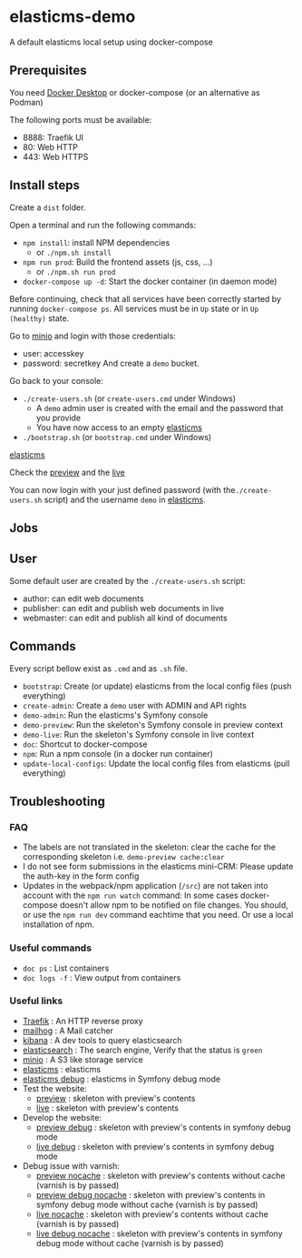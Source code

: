 # elasticms-demo
A default elasticms local setup using docker-compose

## Prerequisites

You need [Docker Desktop](https://www.docker.com/get-started) or docker-compose (or an alternative as Podman)
 
The following ports must be available:
 - 8888: Traefik UI
 - 80: Web HTTP
 - 443: Web HTTPS

## Install steps

Create a `dist` folder.

Open a terminal and run the following commands:
- `npm install`: install NPM dependencies
  - or `./npm.sh install`
- `npm run prod`: Build the frontend assets (js, css, ...)
  - or `./npm.sh run prod`
- `docker-compose up -d`: Start the docker container (in daemon mode)

Before continuing, check that all services have been correctly started by running `docker-compose ps`. All services must be in `Up` state or in `Up (healthy)` state. 

Go to [minio](http://minio.localhost/login) and login with those credentials:
- user: accesskey
- password: secretkey
  And create a `demo` bucket.

Go back to your console:
- `./create-users.sh` (or `create-users.cmd` under Windows)
  - A `demo` admin user is created with the email and the password that you provide
  - You have now access to an empty [elasticms](http://demo-admin.localhost/dashboard) 
- `./bootstrap.sh` (or `bootstrap.cmd` under Windows)

[elasticms](http://demo-admin.localhost/dashboard)

Check the [preview](http://demo-preview.localhost) and the [live](http://demo-live.localhost)

You can now login with your just defined password (with the`./create-users.sh` script) and the username `demo` in [elasticms](http://demo-admin.localhost/dashboard).

## Jobs

## User

Some default user are created by the `./create-users.sh` script:
- author: can edit web documents
- publisher: can edit and publish web documents in live
- webmaster: can edit and publish all kind of documents


## Commands

Every script bellow exist as `.cmd` and as `.sh` file.

- `bootstrap`: Create (or update) elasticms from the local config files (push everything)
- `create-admin`: Create a `demo` user with ADMIN and API rights 
- `demo-admin`: Run the elasticms's Symfony console 
- `demo-preview`: Run the skeleton's Symfony console in preview context
- `demo-live`: Run the skeleton's Symfony console in live context
- `doc`: Shortcut to docker-compose
- `npm`: Run a npm console (in a docker run container)
- `update-local-configs`: Update the local config files from elasticms (pull everything)

## Troubleshooting

### FAQ

- The labels are not translated in the skeleton: clear the cache for the corresponding skeleton i.e. `demo-preview cache:clear`
- I do not see form submissions in the elasticms mini-CRM: Please update the auth-key in the form config 
- Updates in the webpack/npm application (`/src`) are not taken into account with the `npm run watch` command: In some cases docker-compose doesn't allow npm to be notified on file changes. You should, or use the `npm run dev` command eachtime that you need. Or use a local installation of npm.

### Useful commands

- `doc ps` : List containers
- `doc logs -f` : View output from containers

### Useful links

 - [Traefik](http://localhost:8888) : An HTTP reverse proxy
 - [mailhog](http://mailhog.localhost) : A Mail catcher
 - [kibana](http://kibana.localhost) : A dev tools to query elasticsearch
 - [elasticsearch](http://es.localhost/_cluster/health) : The search engine, Verify that the status is `green`
 - [minio](http://minio.localhost) : A S3 like storage service 
 - [elasticms](http://demo-admin.localhost/) : elasticms
 - [elasticms debug](http://demo-admin-dev.localhost/) : elasticms in Symfony debug mode
 - Test the website:
   - [preview](http://demo-preview.localhost/) : skeleton with preview's contents 
   - [live](http://demo-live.localhost/) : skeleton with preview's contents
 - Develop the website:
   - [preview debug](http://demo-preview-dev.localhost/) : skeleton with preview's contents in symfony debug mode
   - [live debug](http://demo-live-dev.localhost/) : skeleton with preview's contents in symfony debug mode
 - Debug issue with varnish:
   - [preview nocache](http://demo-preview-nocache.localhost/) : skeleton with preview's contents without cache (varnish is by passed)
   - [preview debug nocache](http://demo-preview-nocache-dev.localhost/) : skeleton with preview's contents in symfony debug mode without cache (varnish is by passed)
   - [live nocache](http://demo-live-nocache.localhost/) : skeleton with preview's contents without cache (varnish is by passed)
   - [live debug nocache](http://demo-live-nocache-dev.localhost/) : skeleton with preview's contents in symfony debug mode without cache (varnish is by passed) 
